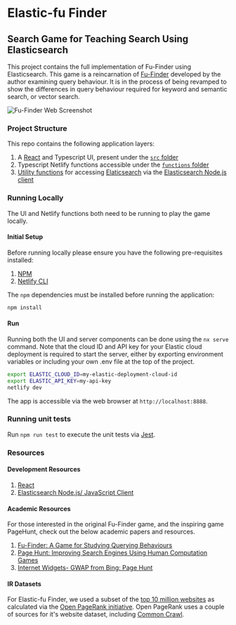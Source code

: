 # Elastic-fu Finder

## Search Game for Teaching Search Using Elasticsearch

This project contains the full implementation of Fu-Finder using Elasticsearch. This game is a reincarnation of [Fu-Finder](https://citeseerx.ist.psu.edu/document?repid=rep1&type=pdf&doi=557f75dc9f1252639566822d9cb94496b2fc785a) developed by the author examining query behaviour. It is in the process of being revamped to show the differences in query behaviour required for keyword and semantic search, or vector search.

![Fu-Finder Web Screenshot](./docs/screenshots/fu-finder-web.png)

### Project Structure

This repo contains the following application layers:

1. A [React](https://reactjs.org) and Typescript UI, present under the [`src` folder](./src/)
2. Typescript Netlify functions accessible under the [`functions` folder](./src/functions/)
3. [Utility functions](./src/util/elasticsearch.ts) for accessing [Elaticsearch](https://www.elastic.co/what-is/elasticsearch) via the [Elasticsearch Node.js client](https://www.elastic.co/guide/en/elasticsearch/client/javascript-api/current/getting-started-js.html)

### Running Locally

The UI and Netlify functions both need to be running to play the game locally. 

#### Initial Setup

Before running locally please ensure you have the following pre-requisites installed:

1. [NPM](https://docs.npmjs.com/downloading-and-installing-node-js-and-npm)
2. [Netlify CLI](https://www.netlify.com/products/cli/#install)

The `npm` dependencies must be installed before running the application:

```sh
npm install
```
#### Run

Running both the UI and server components can be done using the `nx serve` command. Note that the cloud ID and API key for your Elastic cloud deployment is required to start the server, either by exporting environment variables or including your own .env file at the top of the project.

```sh
export ELASTIC_CLOUD_ID=my-elastic-deployment-cloud-id
export ELASTIC_API_KEY=my-api-key
netlify dev
```

The app is accessible via the web browser at `http://localhost:8888`.

### Running unit tests

Run `npm run test` to execute the unit tests via [Jest](https://jestjs.io).

### Resources

#### Development Resources

1. [React](https://reactjs.org)
2. [Elasticsearch Node.js/ JavaScript Client](https://www.elastic.co/guide/en/elasticsearch/client/javascript-api/current/index.html)

#### Academic Resources

For those interested in the original Fu-Finder game, and the inspiring game PageHunt, check out the below academic papers and resources.

1. [Fu-Finder: A Game for Studying Querying Behaviours](https://citeseerx.ist.psu.edu/document?repid=rep1&type=pdf&doi=557f75dc9f1252639566822d9cb94496b2fc785a)
2. [Page Hunt: Improving Search Engines Using
Human Computation Games](https://citeseerx.ist.psu.edu/document?repid=rep1&type=pdf&doi=cd51ccd0dd2dbb1065671ad1637ebd570ecab1eb)
3. [Internet Widgets- GWAP from Bing: Page Hunt](http://internetwidgets.blogspot.com/2009/11/gwap-from-bing-page-hunt.html)

#### IR Datasets

For Elastic-fu Finder, we used a subset of the [top 10 million websites](https://www.domcop.com/top-10-million-websites) as calculated via the [Open PageRank initiative](https://www.domcop.com/openpagerank/what-is-openpagerank). Open PageRank uses a couple of sources for it's website dataset, including [Common Crawl](https://commoncrawl.org/).